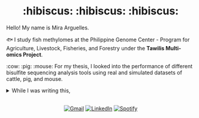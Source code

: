 <h1 align="center">
    :hibiscus: :hibiscus: :hibiscus: 
</h1>

Hello! My name is Mira Arguelles.

:fish: I study fish methylomes at the Philippine Genome Center - Program for Agriculture, Livestock, Fisheries, and Forestry under the **Tawilis Multi-omics Project**.

\:cow\: \:pig\: \:mouse\: For my thesis, I looked into the performance of different bisulfite sequencing analysis tools using real and simulated datasets of cattle, pig, and mouse.
<details>
    <summary>While I was writing this,</summary>
    I tried looking for a :cattle: emoji but I was only able to come up with a :cow: emoji.
    <br>
    From there, I discovered that cows are <b>female cattle</b>.
    <br>
    I thought they were different animals. i hope i get a free pass on this. please. i studied computer science if that helps.
</details>
<br>

<div align="center">

[![Gmail](https://img.shields.io/badge/email-D14836?style=for-the-badge&logo=gmail&logoColor=white&link=mailto:mirarguelles@gmail.com)](mailto:mirarguelles@gmail.com)
[![LinkedIn](https://img.shields.io/badge/linkedin-%230077B5.svg?style=for-the-badge&logo=linkedin&logoColor=white)](https://www.linkedin.com/in/meruila/)
[![Spotify](https://img.shields.io/badge/music-1ED760?style=for-the-badge&logo=spotify&logoColor=white)](https://open.spotify.com/user/mirarguelles?si=8ff478bf24a04fea)

</div>